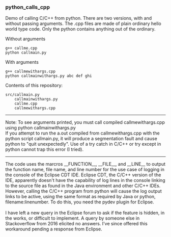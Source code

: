 <h3>python_calls_cpp</h3>

Demo of calling C/C++ from python.
There are two versions, with and without passing arguments. The .cpp files are made of plain ordinary hello world type code. Only the python contains anything out of the ordinary.

Without arguments

    g++ callme.cpp
    python callmain.py

With arguments

    g++ callmewithargs.cpp
    python callmainwithargs.py abc def ghi

Contents of this repository:

    src/callmain.py
        callmainwithargs.py
        callme.cpp
        callmewithargs.cpp
   
<hr>
Note: To see arguments printed, you must call compiled callmewithargs.cpp using python callmainwithargs.py<br>
If you attempt to run the a.out compiled from callmewithargs.cpp with the python script callmain.py, it will produce a segmentation fault and cause python to "quit unexpectedly". Use of a try catch in C/C++ or try except in python cannot trap this error (I tried).
<hr>
The code uses the marcros __FUNCTION__, __FILE__, and __LINE__ to output the function name, file name, and line number for the use case of logging in the console of the Eclipse CDT IDE. Eclipse CDT, the C/C++ version of the IDE, apparently doesn't have the capability of log lines in the console linking to the source file as found in the Java environment and other C/C++ IDEs. However, calling the C/C++ program from python will cause the log output links to be active, using the same format as required by Java or python, filename:linenumber. To do this, you need the pydev plugin for Eclipse. 
<br><br>
I have left a new query in the Eclipse forum to ask if the feature is hidden, in the works, or difficult to implement. A query by someone else in Stackoverflow from 2016 elicited no answers. I've since offered this workaround pending a response from Eclipse.
